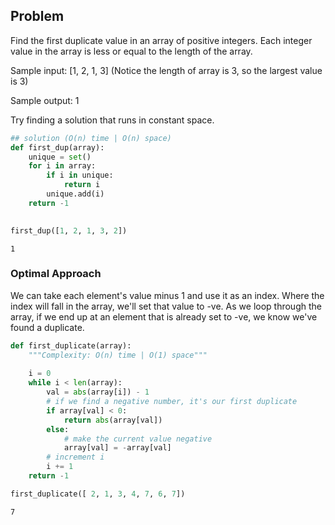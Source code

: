 ## Problem
Find the first duplicate value in an array of positive integers. Each integer value in the array is less or equal to the length of the array.

Sample input: [1, 2, 1, 3] (Notice the length of array is 3, so the largest value is 3)

Sample output: 1

Try finding a solution that runs in constant space.


```python
## solution (O(n) time | O(n) space)
def first_dup(array):
    unique = set()
    for i in array:
        if i in unique:
            return i
        unique.add(i)
    return -1
    
```


```python
first_dup([1, 2, 1, 3, 2])
```




    1



### Optimal Approach
We can take each element's value minus 1 and use it as an index. Where the index will fall in the array, we'll set that value to -ve. As we loop through the array,
if we end up at an element that is already set to -ve, we know we've found a duplicate.



```python
def first_duplicate(array):
    """Complexity: O(n) time | O(1) space"""
    
    i = 0
    while i < len(array):
        val = abs(array[i]) - 1
        # if we find a negative number, it's our first duplicate
        if array[val] < 0:
            return abs(array[val])
        else:
            # make the current value negative
            array[val] = -array[val]
        # increment i
        i += 1
    return -1
```


```python
first_duplicate([ 2, 1, 3, 4, 7, 6, 7])
```




    7


